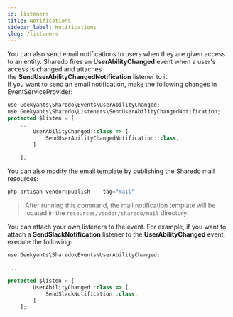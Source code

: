 ```yaml
---
id: listeners
title: Notifications
sidebar_label: Notifications
slug: /listeners
---
```


You can also send email notifications to users when they are given access to an entity. Sharedo fires an **UserAbilityChanged** event when a user's access is changed and attaches the **SendUserAbilityChangedNotification** listener to it.  
If you want to send an email notification, make the following changes in EventServiceProvider:

```jsx
use Geekyants\Sharedo\Events\UserAbilityChanged;
use Geekyants\Sharedo\Listeners\SendUserAbilityChangedNotification;
protected $listen = [
    ...
        UserAbilityChanged::class => [
            SendUserAbilityChangedNotification::class,
        ]

    ];
```

You can also modify the email template by publishing the Sharedo mail resources:

```jsx
php artisan vendor:publish  --tag="mail"
```

> After running this command, the mail notification template will be located in the `resources/vendor/sharedo/mail` directory:

You can attach your own listeners to the event. For example, if you want to attach a **SendSlackNotification** listener to the **UserAbilityChanged** event, execute the following:

```jsx
use Geekyants\Sharedo\Events\UserAbilityChanged;

...

protected $listen = [
        UserAbilityChanged::class => [
            SendSlackNotification::class,
        ]
    ];
```
